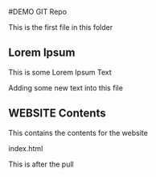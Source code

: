 #DEMO GIT Repo

This is the first file in this folder

## Lorem Ipsum

This is some Lorem Ipsum Text

Adding some new text into this file

## WEBSITE Contents

This contains the contents for the website

index.html

This is after the pull
